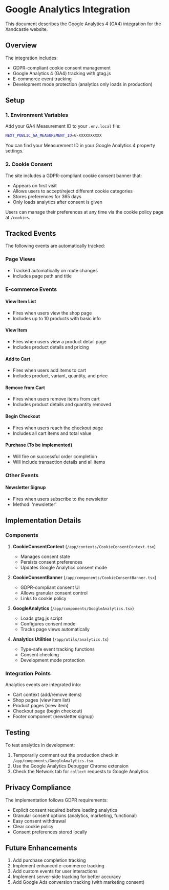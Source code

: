 # Google Analytics Integration

This document describes the Google Analytics 4 (GA4) integration for the Xandcastle website.

## Overview

The integration includes:
- GDPR-compliant cookie consent management
- Google Analytics 4 (GA4) tracking with gtag.js
- E-commerce event tracking
- Development mode protection (analytics only loads in production)

## Setup

### 1. Environment Variables

Add your GA4 Measurement ID to your `.env.local` file:

```bash
NEXT_PUBLIC_GA_MEASUREMENT_ID=G-XXXXXXXXXX
```

You can find your Measurement ID in your Google Analytics 4 property settings.

### 2. Cookie Consent

The site includes a GDPR-compliant cookie consent banner that:
- Appears on first visit
- Allows users to accept/reject different cookie categories
- Stores preferences for 365 days
- Only loads analytics after consent is given

Users can manage their preferences at any time via the cookie policy page at `/cookies`.

## Tracked Events

The following events are automatically tracked:

### Page Views
- Tracked automatically on route changes
- Includes page path and title

### E-commerce Events

#### View Item List
- Fires when users view the shop page
- Includes up to 10 products with basic info

#### View Item
- Fires when users view a product detail page
- Includes product details and pricing

#### Add to Cart
- Fires when users add items to cart
- Includes product, variant, quantity, and price

#### Remove from Cart
- Fires when users remove items from cart
- Includes product details and quantity removed

#### Begin Checkout
- Fires when users reach the checkout page
- Includes all cart items and total value

#### Purchase (To be implemented)
- Will fire on successful order completion
- Will include transaction details and all items

### Other Events

#### Newsletter Signup
- Fires when users subscribe to the newsletter
- Method: 'newsletter'

## Implementation Details

### Components

1. **CookieConsentContext** (`/app/contexts/CookieConsentContext.tsx`)
   - Manages consent state
   - Persists consent preferences
   - Updates Google Analytics consent mode

2. **CookieConsentBanner** (`/app/components/CookieConsentBanner.tsx`)
   - GDPR-compliant consent UI
   - Allows granular consent control
   - Links to cookie policy

3. **GoogleAnalytics** (`/app/components/GoogleAnalytics.tsx`)
   - Loads gtag.js script
   - Configures consent mode
   - Tracks page views automatically

4. **Analytics Utilities** (`/app/utils/analytics.ts`)
   - Type-safe event tracking functions
   - Consent checking
   - Development mode protection

### Integration Points

Analytics events are integrated into:
- Cart context (add/remove items)
- Shop pages (view item list)
- Product pages (view item)
- Checkout page (begin checkout)
- Footer component (newsletter signup)

## Testing

To test analytics in development:
1. Temporarily comment out the production check in `/app/components/GoogleAnalytics.tsx`
2. Use the Google Analytics Debugger Chrome extension
3. Check the Network tab for `collect` requests to Google Analytics

## Privacy Compliance

The implementation follows GDPR requirements:
- Explicit consent required before loading analytics
- Granular consent options (analytics, marketing, functional)
- Easy consent withdrawal
- Clear cookie policy
- Consent preferences stored locally

## Future Enhancements

1. Add purchase completion tracking
2. Implement enhanced e-commerce tracking
3. Add custom events for user interactions
4. Implement server-side tracking for better accuracy
5. Add Google Ads conversion tracking (with marketing consent)